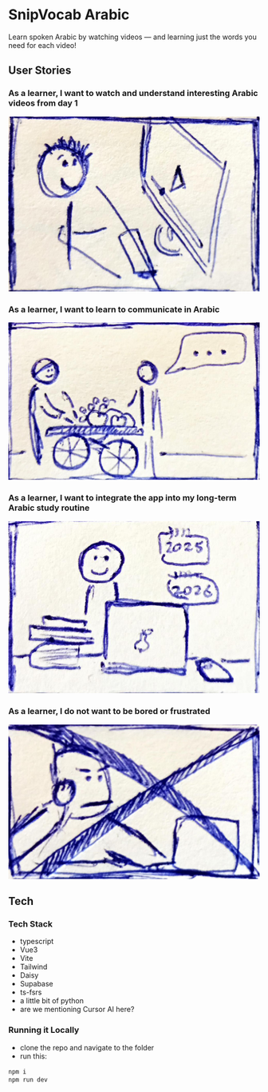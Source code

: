 # SnipVocab Arabic

Learn spoken Arabic by watching videos — and learning just the words you need for each video!

## User Stories

### As a learner, I want to watch and understand interesting Arabic videos from day 1

![](doc/img/us0.jpg)

### As a learner, I want to learn to communicate in Arabic 

![](doc/img/us1.jpg)

### As a learner, I want to integrate the app into my long-term Arabic study routine

![](doc/img/us2.jpg)

### As a learner, I do not want to be bored or frustrated

![](doc/img/us3.jpg)

## Tech
### Tech Stack 

- typescript
- Vue3
- Vite
- Tailwind
- Daisy
- Supabase
- ts-fsrs
- a little bit of python
- are we mentioning Cursor AI here?

### Running it Locally

- clone the repo and navigate to the folder
- run this:

```
npm i
npm run dev
```